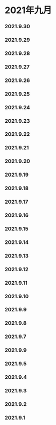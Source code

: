# 2021年九月

### 2021.9.30
### 2021.9.29
### 2021.9.28
### 2021.9.27
### 2021.9.26
### 2021.9.25
### 2021.9.24
### 2021.9.23
### 2021.9.22
### 2021.9.21
### 2021.9.20
### 2021.9.19
### 2021.9.18
### 2021.9.17
### 2021.9.16
### 2021.9.15
### 2021.9.14
### 2021.9.13
### 2021.9.12
### 2021.9.11
### 2021.9.10
### 2021.9.9
### 2021.9.8
### 2021.9.7
### 2021.9.9
### 2021.9.5
### 2021.9.4
### 2021.9.3
### 2021.9.2
### 2021.9.1
